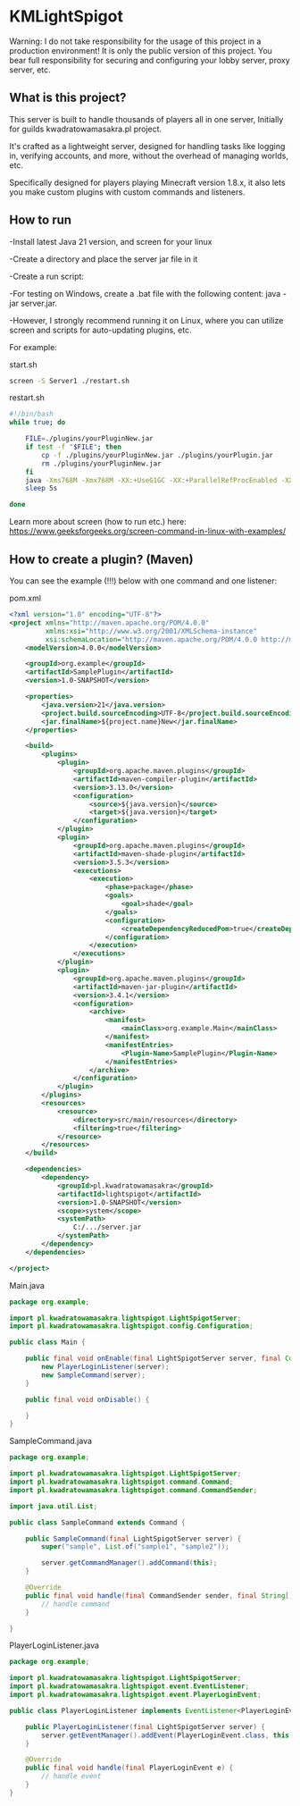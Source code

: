 KMLightSpigot
===========

Warning: I do not take responsibility for the usage of this project in a production environment! It is only the public version of this project. You bear full responsibility for securing and configuring your lobby server, proxy server, etc.

## What is this project?

This server is built to handle thousands of players all in one server, Initially for guilds kwadratowamasakra.pl project.

It's crafted as a lightweight server, designed for handling tasks like logging in, verifying accounts, and more, without the overhead of managing worlds, etc.

Specifically designed for players playing Minecraft version 1.8.x, it also lets you make custom plugins with custom commands and listeners.

## How to run

-Install latest Java 21 version, and screen for your linux

-Create a directory and place the server jar file in it

-Create a run script:

-For testing on Windows, create a .bat file with the following content: java -jar server.jar.

-However, I strongly recommend running it on Linux, where you can utilize screen and scripts for auto-updating plugins, etc.

For example:

start.sh

```bash
screen -S Server1 ./restart.sh
```

restart.sh

```bash
#!/bin/bash
while true; do

    FILE=./plugins/yourPluginNew.jar
    if test -f "$FILE"; then
        cp -f ./plugins/yourPluginNew.jar ./plugins/yourPlugin.jar
        rm ./plugins/yourPluginNew.jar
    fi
    java -Xms768M -Xmx768M -XX:+UseG1GC -XX:+ParallelRefProcEnabled -XX:MaxGCPauseMillis=200 -XX:+UnlockExperimentalVMOptions -XX:+DisableExplicitGC -XX:+AlwaysPreTouch -XX:G1NewSizePercent=30 -XX:G1MaxNewSizePercent=40 -XX:G1HeapRegionSize=8M -XX:G1ReservePercent=20 -XX:G1HeapWastePercent=5 -XX:G1MixedGCCountTarget=4 -XX:InitiatingHeapOccupancyPercent=15 -XX:G1MixedGCLiveThresholdPercent=90 -XX:G1RSetUpdatingPauseTimePercent=5 -XX:SurvivorRatio=32 -XX:+PerfDisableSharedMem -XX:MaxTenuringThreshold=1 -Djdk.http.auth.tunneling.disabledSchemes="" -jar server.jar nogui
    sleep 5s

done
```

Learn more about screen (how to run etc.) here: https://www.geeksforgeeks.org/screen-command-in-linux-with-examples/

## How to create a plugin? (Maven)

You can see the example (!!!) below with one command and one listener:

pom.xml

```xml
<?xml version="1.0" encoding="UTF-8"?>
<project xmlns="http://maven.apache.org/POM/4.0.0"
         xmlns:xsi="http://www.w3.org/2001/XMLSchema-instance"
         xsi:schemaLocation="http://maven.apache.org/POM/4.0.0 http://maven.apache.org/xsd/maven-4.0.0.xsd">
    <modelVersion>4.0.0</modelVersion>

    <groupId>org.example</groupId>
    <artifactId>SamplePlugin</artifactId>
    <version>1.0-SNAPSHOT</version>

    <properties>
        <java.version>21</java.version>
        <project.build.sourceEncoding>UTF-8</project.build.sourceEncoding>
        <jar.finalName>${project.name}New</jar.finalName>
    </properties>

    <build>
        <plugins>
            <plugin>
                <groupId>org.apache.maven.plugins</groupId>
                <artifactId>maven-compiler-plugin</artifactId>
                <version>3.13.0</version>
                <configuration>
                    <source>${java.version}</source>
                    <target>${java.version}</target>
                </configuration>
            </plugin>
            <plugin>
                <groupId>org.apache.maven.plugins</groupId>
                <artifactId>maven-shade-plugin</artifactId>
                <version>3.5.3</version>
                <executions>
                    <execution>
                        <phase>package</phase>
                        <goals>
                            <goal>shade</goal>
                        </goals>
                        <configuration>
                            <createDependencyReducedPom>true</createDependencyReducedPom>
                        </configuration>
                    </execution>
                </executions>
            </plugin>
            <plugin>
                <groupId>org.apache.maven.plugins</groupId>
                <artifactId>maven-jar-plugin</artifactId>
                <version>3.4.1</version>
                <configuration>
                    <archive>
                        <manifest>
                            <mainClass>org.example.Main</mainClass>
                        </manifest>
                        <manifestEntries>
                            <Plugin-Name>SamplePlugin</Plugin-Name>
                        </manifestEntries>
                    </archive>
                </configuration>
            </plugin>
        </plugins>
        <resources>
            <resource>
                <directory>src/main/resources</directory>
                <filtering>true</filtering>
            </resource>
        </resources>
    </build>

    <dependencies>
        <dependency>
            <groupId>pl.kwadratowamasakra</groupId>
            <artifactId>lightspigot</artifactId>
            <version>1.0-SNAPSHOT</version>
            <scope>system</scope>
            <systemPath>
                C:/.../server.jar
            </systemPath>
        </dependency>
    </dependencies>

</project>
```

Main.java

```java
package org.example;

import pl.kwadratowamasakra.lightspigot.LightSpigotServer;
import pl.kwadratowamasakra.lightspigot.config.Configuration;

public class Main {

    public final void onEnable(final LightSpigotServer server, final Configuration conf, final FileHelper fileHelper) {
        new PlayerLoginListener(server);
        new SampleCommand(server);
    }

    public final void onDisable() {

    }
}
```

SampleCommand.java

```java
package org.example;

import pl.kwadratowamasakra.lightspigot.LightSpigotServer;
import pl.kwadratowamasakra.lightspigot.command.Command;
import pl.kwadratowamasakra.lightspigot.command.CommandSender;

import java.util.List;

public class SampleCommand extends Command {

	public SampleCommand(final LightSpigotServer server) {
		super("sample", List.of("sample1", "sample2"));

		server.getCommandManager().addCommand(this);
	}

	@Override
	public final void handle(final CommandSender sender, final String[] args) {
		// handle command
	}

}
```

PlayerLoginListener.java

```java
package org.example;

import pl.kwadratowamasakra.lightspigot.LightSpigotServer;
import pl.kwadratowamasakra.lightspigot.event.EventListener;
import pl.kwadratowamasakra.lightspigot.event.PlayerLoginEvent;

public class PlayerLoginListener implements EventListener<PlayerLoginEvent> {

    public PlayerLoginListener(final LightSpigotServer server) {
        server.getEventManager().addEvent(PlayerLoginEvent.class, this);
    }

    @Override
    public final void handle(final PlayerLoginEvent e) {
        // handle event
    }
}
```
